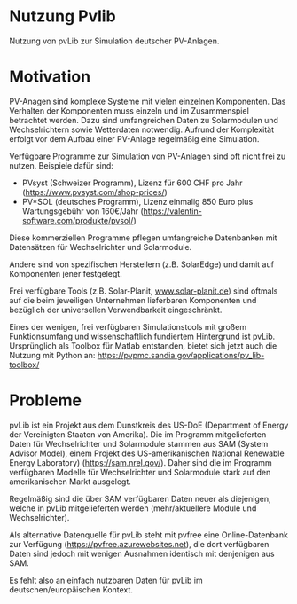 # Nutzung Pvlib
Nutzung von pvLib zur Simulation deutscher PV-Anlagen.

# Motivation
PV-Anagen sind komplexe Systeme mit vielen einzelnen Komponenten. Das Verhalten der Komponenten muss einzeln und im Zusammenspiel betrachtet werden. Dazu sind umfangreichen Daten zu Solarmodulen und Wechselrichtern sowie Wetterdaten notwendig. Aufrund der Komplexität erfolgt vor dem Aufbau einer PV-Anlage regelmäßig eine Simulation.  

Verfügbare Programme zur Simulation von PV-Anlagen sind oft nicht frei zu nutzen. Beispiele dafür sind:
- PVsyst (Schweizer Programm), Lizenz für 600 CHF pro Jahr (https://www.pvsyst.com/shop-prices/)
- PV\*SOL (deutsches Programm), Lizenz einmalig 850 Euro plus Wartungsgebühr von 160€/Jahr (https://valentin-software.com/produkte/pvsol/)  

Diese kommerziellen Programme pflegen umfangreiche Datenbanken mit Datensätzen für Wechselrichter und Solarmodule.

Andere sind von spezifischen Herstellern (z.B. SolarEdge) und damit auf Komponenten jener festgelegt. 

Frei verfügbare Tools (z.B. Solar-Planit, www.solar-planit.de) sind oftmals  auf die beim jeweiligen Unternehmen lieferbaren Komponenten und bezüglich der universellen Verwendbarkeit eingeschränkt.

Eines der wenigen, frei verfügbaren Simulationstools mit großem Funktionsumfang und wissenschaftlich fundiertem Hintergrund ist pvLib. Ursprünglich als Toolbox für Matlab entstanden, bietet sich jetzt auch die Nutzung mit Python an: https://pvpmc.sandia.gov/applications/pv_lib-toolbox/

# Probleme
pvLib ist ein Projekt aus dem Dunstkreis des US-DoE (Department of Energy der Vereinigten Staaten von Amerika). Die im Programm mitgelieferten Daten für Wechselrichter und Solarmodule stammen aus SAM (System Advisor Model), einem Projekt des US-amerikanischen National Renewable Energy Laboratory) (https://sam.nrel.gov/). Daher sind die im Programm verfügbaren Modelle für Wechselrichter und Solarmodule stark auf den amerikanischen Markt ausgelegt.

Regelmäßig sind die über SAM verfügbaren Daten neuer als diejenigen, welche in pvLib mitgelieferten werden (mehr/aktuellere Module und Wechselrichter). 

Als alternative Datenquelle für pvLib steht mit pvfree eine Online-Datenbank zur Verfügung (https://pvfree.azurewebsites.net), die dort verfügbaren Daten sind jedoch mit wenigen Ausnahmen identisch mit denjenigen aus SAM.

Es fehlt also an einfach nutzbaren Daten für pvLib im deutschen/europäischen Kontext.
